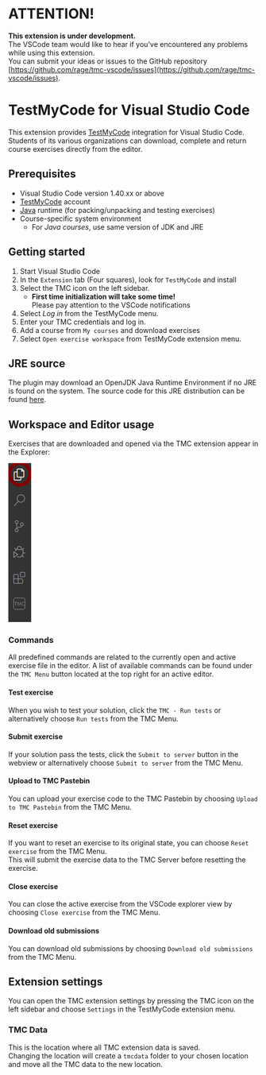 # ATTENTION!

**This extension is under development.**  
The VSCode team would like to hear if you've encountered any problems while using this extension.  
You can submit your ideas or issues to the GitHub repository [https://github.com/rage/tmc-vscode/issues](https://github.com/rage/tmc-vscode/issues).

# TestMyCode for Visual Studio Code

This extension provides [TestMyCode](https://tmc.mooc.fi/) integration for Visual Studio Code.
Students of its various organizations can download, complete and return course exercises directly from the editor.

## Prerequisites

* Visual Studio Code version 1.40.xx or above
* [TestMyCode](https://tmc.mooc.fi/) account
* [Java](https://www.java.com/) runtime (for packing/unpacking and testing exercises)
* Course-specific system environment   
  * For _Java courses_, use same version of JDK and JRE

## Getting started

1. Start Visual Studio Code
2. In the ```Extension``` tab (Four squares), look for ```TestMyCode``` and install
3. Select the TMC icon on the left sidebar.
   * **First time initialization will take some time!**  
      Please pay attention to the VSCode notifications
4. Select *Log in* from the TestMyCode menu.
5. Enter your TMC credentials and log in.
6. Add a course from ```My courses``` and download exercises
7. Select ```Open exercise workspace``` from TestMyCode extension menu.

## JRE source

The plugin may download an OpenJDK Java Runtime Environment if no JRE is found on the system. The source code for this JRE distribution can be found [here](https://github.com/AdoptOpenJDK/openjdk-jdk8u/tree/eb3c58ad18052eca4d3e969f95154ab065d025bb).

## Workspace and Editor usage

Exercises that are downloaded and opened via the TMC extension appear in the Explorer:

![Explorer button](media/README_click_Explorer.png)

### Commands

All predefined commands are related to the currently open and active exercise file in the editor. A list of available commands can be found under the `TMC Menu` button located at the top right for an active editor.

#### Test exercise

When you wish to test your solution, click the `TMC - Run tests` or alternatively choose `Run tests` from the TMC Menu.

#### Submit exercise

If your solution pass the tests, click the `Submit to server` button in the webview or alternatively choose `Submit to server` from the TMC Menu.

#### Upload to TMC Pastebin

You can upload your exercise code to the TMC Pastebin by choosing `Upload to TMC Pastebin` from the TMC Menu.

#### Reset exercise

If you want to reset an exercise to its original state, you can choose `Reset exercise` from the TMC Menu.  
This will submit the exercise data to the TMC Server before resetting the exercise.

#### Close exercise

You can close the active exercise from the VSCode explorer view by choosing `Close exercise` from the TMC Menu.

#### Download old submissions

You can download old submissions by choosing `Download old submissions` from the TMC Menu.  

## Extension settings

You can open the TMC extension settings by pressing the TMC icon on the left sidebar and choose `Settings` in the TestMyCode extension menu.

### TMC Data

This is the location where all TMC extension data is saved.  
Changing the location will create a `tmcdata` folder to your chosen location and move all the TMC data to the new location.

